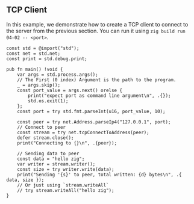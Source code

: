 ## TCP Client

In this example, we demonstrate how to create a TCP client to connect to the server from the previous section.
You can run it using `zig build run 04-02 -- <port>`.

```zig
const std = @import("std");
const net = std.net;
const print = std.debug.print;

pub fn main() !void {
    var args = std.process.args();
    // The First (0 index) Argument is the path to the program.
    _ = args.skip();
    const port_value = args.next() orelse {
        print("expect port as command line argument\n", .{});
        std.os.exit(1);
    };
    const port = try std.fmt.parseInt(u16, port_value, 10);

    const peer = try net.Address.parseIp4("127.0.0.1", port);
    // Connect to peer
    const stream = try net.tcpConnectToAddress(peer);
    defer stream.close();
    print("Connecting to {}\n", .{peer});

    // Sending data to peer
    const data = "hello zig";
    var writer = stream.writer();
    const size = try writer.write(data);
    print("Sending '{s}' to peer, total written: {d} bytes\n", .{ data, size });
    // Or just using `stream.writeAll`
    // try stream.writeAll("hello zig");
}
```
